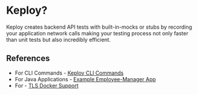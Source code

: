 # Keploy?
Keploy creates backend API tests with built-in-mocks or stubs by recording your application network calls making your testing process not only faster than unit tests but also incredibly efficient.

## References
- For CLI Commands - [Keploy CLI Commands](https://keploy.io/docs/running-keploy/cli-commands/)
- For Java Applications - [Example Employee-Manager App](https://keploy.io/docs/quickstart/samples-java/)
- For - [TLS Docker Support](https://keploy.io/docs/running-keploy/docker-tls/)
     
